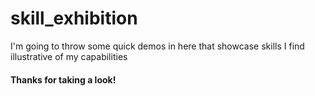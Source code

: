 # skill_exhibition
I'm going to throw some quick demos in here that showcase skills I find illustrative of my capabilities

#### Thanks for taking a look! 
